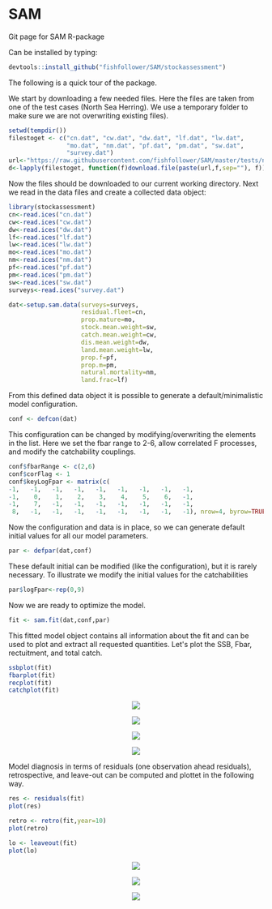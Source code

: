 # SAM
Git page for SAM R-package

Can be installed by typing: 

```R
devtools::install_github("fishfollower/SAM/stockassessment")
```

The following is a quick tour of the package. 

We start by downloading a few needed files. Here the files are taken from one of the test cases (North Sea Herring). We use a temporary folder to make sure we are not overwriting existing files). 

```R
setwd(tempdir())
filestoget <- c("cn.dat", "cw.dat", "dw.dat", "lf.dat", "lw.dat", 
                "mo.dat", "nm.dat", "pf.dat", "pm.dat", "sw.dat", 
                "survey.dat")
url<-"https://raw.githubusercontent.com/fishfollower/SAM/master/tests/nsher/"
d<-lapply(filestoget, function(f)download.file(paste(url,f,sep=""), f))
```
Now the files should be downloaded to our current working directory. Next we read in the data files and create a collected data object: 

```R
library(stockassessment)
cn<-read.ices("cn.dat")
cw<-read.ices("cw.dat")
dw<-read.ices("dw.dat")
lf<-read.ices("lf.dat")
lw<-read.ices("lw.dat")
mo<-read.ices("mo.dat")
nm<-read.ices("nm.dat")
pf<-read.ices("pf.dat")
pm<-read.ices("pm.dat")
sw<-read.ices("sw.dat")
surveys<-read.ices("survey.dat")

dat<-setup.sam.data(surveys=surveys,
                    residual.fleet=cn, 
                    prop.mature=mo, 
                    stock.mean.weight=sw, 
                    catch.mean.weight=cw, 
                    dis.mean.weight=dw, 
                    land.mean.weight=lw,
                    prop.f=pf, 
                    prop.m=pm, 
                    natural.mortality=nm, 
                    land.frac=lf)
```

From this defined data object it is possible to generate a default/minimalistic model configuration.

```R
conf <- defcon(dat)
```

This configuration can be changed by modifying/overwriting the elements in the list. Here we set the fbar range to 2-6, allow correlated F processes, and modify the catchability couplings. 

```R
conf$fbarRange <- c(2,6)
conf$corFlag <- 1
conf$keyLogFpar <- matrix(c(
-1,   -1,   -1,   -1,   -1,   -1,   -1,   -1,   -1,
-1,    0,    1,    2,    3,    4,    5,    6,   -1,
-1,    7,   -1,   -1,   -1,   -1,   -1,   -1,   -1,
 8,   -1,   -1,   -1,   -1,   -1,   -1,   -1,   -1), nrow=4, byrow=TRUE)
``` 

Now the configuration and data is in place, so we can generate default initial values for all our model parameters. 

```R
par <- defpar(dat,conf)
```

These default initial can be modified (like the configuration), but it is rarely necessary. To illustrate we modify the initial values for the catchabilities

```R
par$logFpar<-rep(0,9)
```

Now we are ready to optimize the model.

```R
fit <- sam.fit(dat,conf,par) 
```

This fitted model object contains all information about the fit and can be used to plot and extract all requested quantities. Let's plot the SSB, Fbar, rectuitment, and total catch.  

```R
ssbplot(fit)
fbarplot(fit)
recplot(fit)
catchplot(fit)
```

<p align="center">
  <img src="figs/ssb.png?raw=true">
</p>

<p align="center">
  <img src="figs/fbar.png?raw=true">
</p>

<p align="center">
  <img src="figs/rec.png?raw=true">
</p>

<p align="center">
  <img src="figs/catch.png?raw=true">
</p>

Model diagnosis in terms of residuals (one observation ahead residuals), retrospective, and leave-out can be computed and plottet in the following way.   

```R
res <- residuals(fit)
plot(res)

retro <- retro(fit,year=10)
plot(retro)

lo <- leaveout(fit)
plot(lo)
```

<p align="center">
  <img src="figs/res.png?raw=true">
</p>

<p align="center">
  <img src="figs/retro.png?raw=true">
</p>

<p align="center">
  <img src="figs/lo.png?raw=true">
</p>
